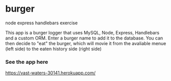 # burger
node express handlebars exercise

This app is a burger logger that uses MySQL, Node, Express, Handlebars and a custom ORM. 
Enter a burger name to add it to the database.
You can then decide to "eat" the burger, which will movie it from the avaliable menue (left side) to the eaten history side (right side)

### See the app here
https://vast-waters-30141.herokuapp.com/
